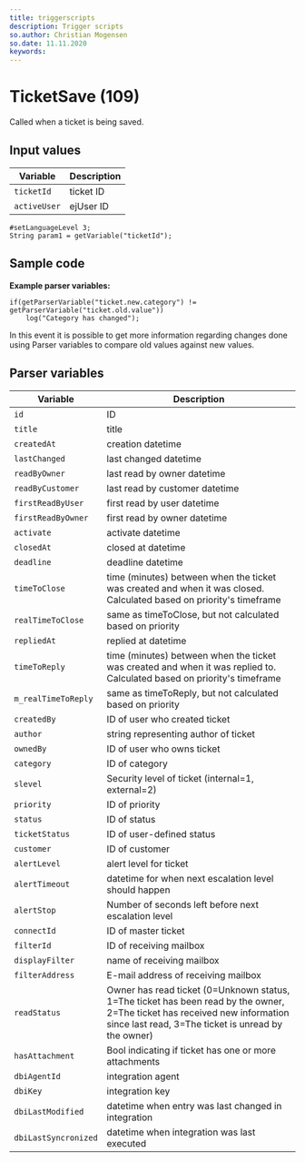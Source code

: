 ```yaml
---
title: triggerscripts
description: Trigger scripts
so.author: Christian Mogensen
so.date: 11.11.2020
keywords:
---
```


# TicketSave (109)

Called when a ticket is being saved.

## Input values

|Variable|Description|
|---|---|
|`ticketId` | ticket ID|
|`activeUser`|  ejUser ID|

```crmscript
#setLanguageLevel 3;
String param1 = getVariable("ticketId");
```

## Sample code

**Example parser variables:**

```crmscript
if(getParserVariable("ticket.new.category") != getParserVariable("ticket.old.value"))
    log("Category has changed");
```

In this event it is possible to get more information regarding changes done using Parser variables to compare old values against new values.

## Parser variables

| Variable  |Description   |
|---|---|
| `id` | ID|
|`title`|title|
|`createdAt` | creation datetime|
| `lastChanged` | last changed datetime|
| `readByOwner` | last read by owner datetime|
| `readByCustomer` | last read by customer datetime|
| `firstReadByUser` | first read by user datetime|
| `firstReadByOwner` | first read by owner datetime|
| `activate` | activate datetime|
| `closedAt` | closed at datetime|
| `deadline` | deadline datetime|
| `timeToClose` |  time (minutes) between when the ticket was created and when it was closed. Calculated based on priority's timeframe|
| `realTimeToClose` |  same as timeToClose, but not calculated based on priority|
| `repliedAt` | replied at datetime|
| `timeToReply` |  time (minutes) between when the ticket was created and when it was replied to. Calculated based on priority's timeframe|
| `m_realTimeToReply` |  same as timeToReply, but not calculated based on priority|
| `createdBy` |  ID of user who created ticket|
| `author` |  string representing author of ticket|
| `ownedBy` |  ID of user who owns ticket|
| `category` |  ID of category|
| `slevel` |  Security level of ticket (internal=1, external=2)|
| `priority` |  ID of priority|
| `status` |  ID of status|
| `ticketStatus` |  ID of user-defined status|
| `customer` |  ID of customer|
| `alertLevel` |  alert level for ticket|
| `alertTimeout` |  datetime for when next escalation level should happen|
| `alertStop` |  Number of seconds left before next escalation level|
| `connectId` |  ID of master ticket|
| `filterId` |  ID of receiving mailbox|
| `displayFilter` |  name of receiving mailbox|
| `filterAddress` |  E-mail address of receiving mailbox|
| `readStatus` |  Owner has read ticket (0=Unknown status, 1=The ticket has been read by the owner, 2=The ticket has received new information since last read, 3=The ticket is unread by the owner)|
| `hasAttachment` |  Bool indicating if ticket has one or more attachments|
| `dbiAgentId` |  integration agent|
| `dbiKey` |  integration key|
| `dbiLastModified` |  datetime when entry was last changed in integration|
| `dbiLastSyncronized` |  datetime when integration was last executed|
